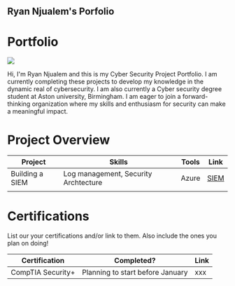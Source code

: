 ## Ryan Njualem's Porfolio

# Portfolio
<a href="https://www.linkedin.com/feed/?trk=guest_homepage-basic_google-one-tap-submit"><img src="https://img.shields.io/badge/-LinkedIn-0072b1?&style=for-the-badge&logo=linkedin&logoColor=white" /></a>

Hi, I'm Ryan Njualem and this is my Cyber Security Project Portfolio. I am currently completing these projects to develop my knowledge in the dynamic real of cybersecurity. I am also currently a Cyber security degree student at Aston university, Birmingham. I am eager to join a forward-thinking organization where my skills and enthusiasm for security can make a meaningful impact.


# Project Overview 
|     Project     |                 Skills                |     Tools       |      Link       |
| --------------- | ------------------------------------- | --------------- | --------------- |
| Building a SIEM | Log management, Security Archtecture  |  Azure|  <a href="https://github.com/Ryannj0/pr/blob/main/READ">SIEM</a>   |
|                 |                                       |                 |                 |                                |                 |                 |


# Certifications 
List our your certifications and/or link to them. Also include the ones you plan on doing!

|     Certification     |               Completed?               |     Link       |
| --------------------  | -------------------------------------- | ---------------| 
| CompTIA Security+     |    Planning to start before January                     |     xxx        | 

